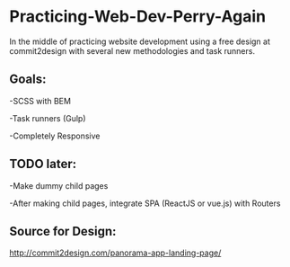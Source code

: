 # Practicing-Web-Dev-Perry-Again
In the middle of practicing website development using a free design at commit2design with several new methodologies and task runners.

## Goals:
-SCSS with BEM

-Task runners (Gulp)

-Completely Responsive

## TODO later:
-Make dummy child pages

-After making child pages, integrate SPA (ReactJS or vue.js) with Routers

## Source for Design:

http://commit2design.com/panorama-app-landing-page/
